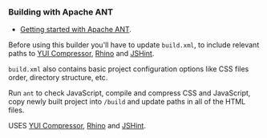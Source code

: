 ### Building with Apache ANT

* [Getting started with Apache ANT](http://ant.apache.org/manual/index.html).

Before using this builder you'll have to update `build.xml`, to include
relevant paths to [YUI Compressor](http://yui.github.io/yuicompressor/),
[Rhino](https://developer.mozilla.org/en/docs/Rhino) and [JSHint](http://jshint.com).

`build.xml` also contains basic project configuration options like CSS
files order, directory structure, etc.

Run `ant` to check JavaScript, compile and compress CSS and JavaScript,
copy newly built project into `/build` and update paths in all of the
HTML files.

USES [YUI Compressor](http://yui.github.io/yuicompressor/),
[Rhino](https://developer.mozilla.org/en/docs/Rhino) and [JSHint](http://jshint.com).